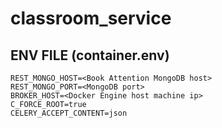 # classroom_service

## ENV FILE (container.env)

```
REST_MONGO_HOST=<Book Attention MongoDB host>
REST_MONGO_PORT=<MongoDB port>
BROKER_HOST=<Docker Engine host machine ip>
C_FORCE_ROOT=true
CELERY_ACCEPT_CONTENT=json
```
